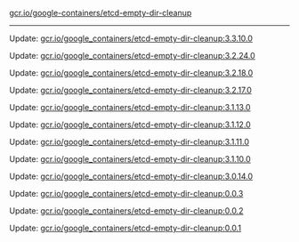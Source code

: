 [gcr.io/google-containers/etcd-empty-dir-cleanup](https://hub.docker.com/r/cruse/etcd-empty-dir-cleanup/tags/) 

----
Update: [gcr.io/google_containers/etcd-empty-dir-cleanup:3.3.10.0](https://hub.docker.com/r/cruse/etcd-empty-dir-cleanup/tags/)

Update: [gcr.io/google_containers/etcd-empty-dir-cleanup:3.2.24.0](https://hub.docker.com/r/cruse/etcd-empty-dir-cleanup/tags/)

Update: [gcr.io/google_containers/etcd-empty-dir-cleanup:3.2.18.0](https://hub.docker.com/r/cruse/etcd-empty-dir-cleanup/tags/)

Update: [gcr.io/google_containers/etcd-empty-dir-cleanup:3.2.17.0](https://hub.docker.com/r/cruse/etcd-empty-dir-cleanup/tags/)

Update: [gcr.io/google_containers/etcd-empty-dir-cleanup:3.1.13.0](https://hub.docker.com/r/cruse/etcd-empty-dir-cleanup/tags/)

Update: [gcr.io/google_containers/etcd-empty-dir-cleanup:3.1.12.0](https://hub.docker.com/r/cruse/etcd-empty-dir-cleanup/tags/)

Update: [gcr.io/google_containers/etcd-empty-dir-cleanup:3.1.11.0](https://hub.docker.com/r/cruse/etcd-empty-dir-cleanup/tags/)

Update: [gcr.io/google_containers/etcd-empty-dir-cleanup:3.1.10.0](https://hub.docker.com/r/cruse/etcd-empty-dir-cleanup/tags/)

Update: [gcr.io/google_containers/etcd-empty-dir-cleanup:3.0.14.0](https://hub.docker.com/r/cruse/etcd-empty-dir-cleanup/tags/)

Update: [gcr.io/google_containers/etcd-empty-dir-cleanup:0.0.3](https://hub.docker.com/r/cruse/etcd-empty-dir-cleanup/tags/)

Update: [gcr.io/google_containers/etcd-empty-dir-cleanup:0.0.2](https://hub.docker.com/r/cruse/etcd-empty-dir-cleanup/tags/)

Update: [gcr.io/google_containers/etcd-empty-dir-cleanup:0.0.1](https://hub.docker.com/r/cruse/etcd-empty-dir-cleanup/tags/)

